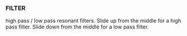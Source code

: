---
---
### FILTER
high pass / low pass resonant filters. Slide up from the middle for a high pass filter. Slide down from the middle for a low pass filter.

